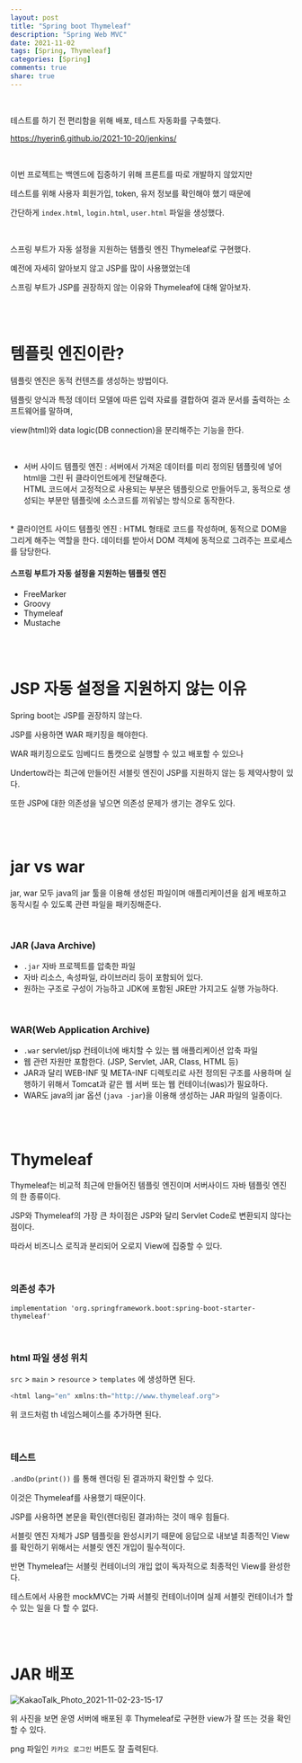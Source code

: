 ```yaml
---  
layout: post  
title: "Spring boot Thymeleaf"   
description: "Spring Web MVC"  
date: 2021-11-02  
tags: [Spring, Thymeleaf]  
categories: [Spring]
comments: true  
share: true  
---  
```


<br />  

테스트를 하기 전 편리함을 위해 배포, 테스트 자동화를 구축했다. 

<https://hyerin6.github.io/2021-10-20/jenkins/>

<br />

이번 프로젝트는 백엔드에 집중하기 위해 프론트를 따로 개발하지 않았지만 

테스트를 위해 사용자 회원가입, token, 유저 정보를 확인해야 했기 때문에   

간단하게 `index.html`, `login.html`, `user.html` 파일을 생성했다.  

<br />


스프링 부트가 자동 설정을 지원하는 템플릿 엔진 Thymeleaf로 구현했다. 
 
예전에 자세히 알아보지 않고 JSP를 많이 사용했었는데  


스프링 부트가 JSP를 권장하지 않는 이유와 Thymeleaf에 대해 알아보자. 

<br />
<br />

# 템플릿 엔진이란? 
템플릿 엔진은 동적 컨텐츠를 생성하는 방법이다. 

템플릿 양식과 특정 데이터 모델에 따른 입력 자료를 결합하여 결과 문서를 출력하는 소프트웨어를 말하며,   

view(html)와 data logic(DB connection)을 분리해주는 기능을 한다. 

<br />

* 서버 사이드 템플릿 엔진 : 서버에서 가져온 데이터를 미리 정의된 템플릿에 넣어 html을 그린 뒤 클라이언트에게 전달해준다.    
HTML 코드에서 고정적으로 사용되는 부분은 템플릿으로 만들어두고, 동적으로 생성되는 부분만 템플릿에 소스코드를 끼워넣는 방식으로 동작한다.  
<br />  
* 클라이언트 사이드 템플릿 엔진 : HTML 형태로 코드를 작성하며, 동적으로 DOM을 그리게 해주는 역할을 한다.
데이터를 받아서 DOM 객체에 동적으로 그려주는 프로세스를 담당한다.

<br />

#### 스프링 부트가 자동 설정을 지원하는 템플릿 엔진   
* FreeMarker  
* Groovy  
* Thymeleaf  
* Mustache  

<br />
<br />

# JSP 자동 설정을 지원하지 않는 이유
Spring boot는 JSP를 권장하지 않는다. 

JSP를 사용하면 WAR 패키징을 해야한다.   

WAR 패키징으로도 임베디드 톰캣으로 실행할 수 있고 배포할 수 있으나 

Undertow라는 최근에 만들어진 서블릿 엔진이 JSP를 지원하지 않는 등 제약사항이 있다.

또한 JSP에 대한 의존성을 넣으면 의존성 문제가 생기는 경우도 있다. 

<br />
<br />


# jar vs war
jar, war 모두 java의 jar 툴을 이용해 생성된 파일이며 애플리케이션을 쉽게 배포하고 동작시킬 수 있도록 관련 파일을 패키징해준다.   

<br />

### JAR (Java Archive)
* `.jar` 자바 프로젝트를 압축한 파일 
* 자바 리소스, 속성파일, 라이브러리 등이 포함되어 있다. 
* 원하는 구조로 구성이 가능하고 JDK에 포함된 JRE만 가지고도 실행 가능하다. 

<br />

### WAR(Web Application Archive)
* `.war` servlet/jsp 컨테이너에 배치할 수 있는 웹 애플리케이션 압축 파일 
* 웹 관련 자원만 포함한다. (JSP, Servlet, JAR, Class, HTML 등)
* JAR과 달리 WEB-INF 및 META-INF 디렉토리로 사전 정의된 구조를 사용하며 실행하기 위해서 Tomcat과 같은 웹 서버 또는 웹 컨테이너(was)가 필요하다.   
* WAR도 java의 jar 옵션 (`java -jar`)을 이용해 생성하는 JAR 파일의 일종이다.   

<br />
<br />

# Thymeleaf 
Thymeleaf는 비교적 최근에 만들어진 템플릿 엔진이며 서버사이드 자바 템플릿 엔진의 한 종류이다.

JSP와 Thymeleaf의 가장 큰 차이점은 JSP와 달리 Servlet Code로 변환되지 않다는 점이다. 

따라서 비즈니스 로직과 분리되어 오로지 View에 집중할 수 있다.

<br />

### 의존성 추가

```
implementation 'org.springframework.boot:spring-boot-starter-thymeleaf'
```

<br />

### html 파일 생성 위치  

`src` > `main` > `resource` > `templates` 에 생성하면 된다.  


```java
<html lang="en" xmlns:th="http://www.thymeleaf.org">
```

위 코드처럼 th 네임스페이스를 추가하면 된다.


<br />


### 테스트 
`.andDo(print())` 를 통해 렌더링 된 결과까지 확인할 수 있다. 

이것은 Thymeleaf를 사용했기 때문이다.   

JSP를 사용하면 본문을 확인(렌더링된 결과)하는 것이 매우 힘들다.

서블릿 엔진 자체가 JSP 템플릿을 완성시키기 때문에 응답으로 내보낼 최종적인 View를 확인하기 위해서는 서블릿 엔진 개입이 필수적이다.

반면 Thymeleaf는 서블릿 컨테이너의 개입 없이 독자적으로 최종적인 View를 완성한다.

테스트에서 사용한 mockMVC는 가짜 서블릿 컨테이너이며 실제 서블릿 컨테이너가 할 수 있는 일을 다 할 수 없다. 

<br />
<br />

# JAR 배포 


![KakaoTalk_Photo_2021-11-02-23-15-17](https://user-images.githubusercontent.com/33855307/139864504-6e2ca6ee-7e03-4128-a41a-98e6a0edd0c5.png)

위 사진을 보면 운영 서버에 배포된 후 Thymeleaf로 구현한 view가 잘 뜨는 것을 확인할 수 있다. 

png 파일인 `카카오 로그인` 버튼도 잘 출력된다. 

<br />
